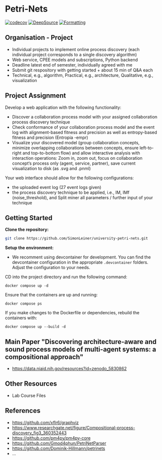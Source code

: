 # Petri-Nets

[![codecov](https://codecov.io/gh/SimonLeiner/university-petri-nets/graph/badge.svg?token=ylPOjFIKvY)](https://codecov.io/gh/SimonLeiner/university-petri-nets)
[![DeepSource](https://app.deepsource.com/gh/SimonLeiner/university-petri-nets.svg/?label=active+issues&show_trend=true&token=A94lUpOHD7gzUx7a7331vgmz)](https://app.deepsource.com/gh/SimonLeiner/university-petri-nets/)
[![Formatting](https://github.com/SimonLeiner/university-petri-nets/actions/workflows/ruff.yml/badge.svg)](https://github.com/SimonLeiner/university-petri-nets/actions/workflows/ruff.yml)

## Organisation - Project

- Individual projects to implement online process discovery (each individual project corresponds to a single discovery algorithm)
- Web service, CPEE models and subscriptions, Python backend
- Deadline latest end of semester, individually agreed with me
- Submit git respository with getting started + about 15 min of Q&A each
- Technical, e.g., algorithm, Practical, e.g., architecture, Qualitative, e.g., visualization

## Project Assignment

Develop a web application with the following functionality:

- Discover a collaboration process model with your assigned collaboration process discovery technique
- Check conformance of your collaboration process model and the event log with alignment-based fitness and precision as well as entropy-based fitness and precision (Entropia -empr)
- Visualize your discovered model (group collaboration concepts, minimize overlapping collaborations between concepts, ensure left-to-right and top-to-bottom flow) and allow interactive analysis with interaction operations: Zoom in, zoom out, focus on collaboration concept‘s process only (agent, service, partner), save current visualization to disk (as .svg
  and .pnml)

Your web interface should allow for the following configurations:

- the uploaded event log (27 event logs given)
- the process discovery technique to be applied, i.e., IM, IMf (noise_threshold), and Split miner all parameters / further input of your technique

## Getting Started

**Clone the repository:**

```bash
git clone https://github.com/SimonLeiner/university-petri-nets.git
```

**Setup the environment:**

- We recomment using devcontainer for development. You can find the devcontainer configuration in the appropriate `.devcontainer` folders. Adjust the configuration to your needs.

CD into the project directory and run the following command:

```
docker compose up -d
```

Ensure that the containers are up and running:

```
docker compose ps
```

If you make changes to the Dockerfile or dependencies, rebuild the containers with:

```
docker compose up --build -d
```

## Main Paper "Discovering architecture-aware and sound process models of multi-agent systems: a compositional approach"

- https://data.niaid.nih.gov/resources?id=zenodo_5830862

## Other Resources

- Lab Course Files

## References

- https://github.com/xflr6/graphviz
- https://www.researchgate.net/figure/Compositional-process-discovery_fig3_360352443
- https://github.com/pm4py/pm4py-core
- https://github.com/Gmod4phun/PetriNetParser
- https://github.com/Dominik-Hillmann/petrinets
- ...
